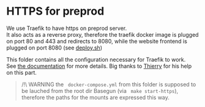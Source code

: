 # HTTPS for preprod

We use Traefik to have https on preprod server.  
It also acts as a reverse proxy, therefore the traefik docker image is plugged on port 80 and 443 and redirects to 8080, while the website frontend is plugged on port 8080 (see [deploy.sh](https://github.com/datalab-mi/Basegun/blob/develop/infra/scripts/deploy.sh))

This folder contains all the configuration necessary for Traefik to work.  
See [the documentation](https://doc.traefik.io/traefik/https/acme/) for more details.
Big thanks to [Thierry](https://github.com/titigmr) for his help on this part.

> /!\ WARNING the ` docker-compose.yml` from this folder is supposed to be lauched from the root dir Basegun (via ` make start-https`), therefore the paths for the mounts are expressed this way.